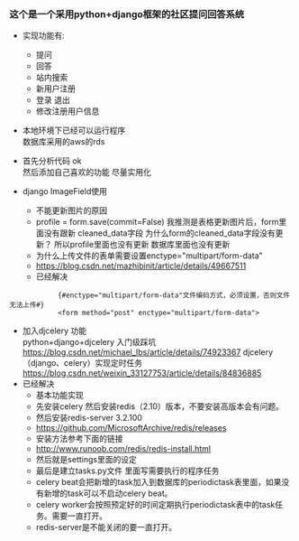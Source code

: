 ### 这个是一个采用python+django框架的社区提问回答系统

- 实现功能有:
  - 提问
  - 回答
  - 站内搜索
  - 新用户注册
  - 登录 退出
  - 修改注册用户信息

- 本地环境下已经可以运行程序<br>
数据库采用的aws的rds

- 首先分析代码   ok<br>
然后添加自己喜欢的功能  尽量实用化<br>

- django ImageField使用
  - 不能更新图片的原因 
  - profile = form.save(commit=False)
我推测是表格更新图片后，form里面没有跟新 cleaned_data字段 为什么form的cleaned_data字段没有更新？
所以profile里面也没有更新  数据库里面也没有更新
  - 为什么上传文件的表单需要设置enctype="multipart/form-data"
  - https://blog.csdn.net/mazhibinit/article/details/49667511
  - 已经解决
```  
            {#enctype="multipart/form-data"文件编码方式，必须设置，否则文件无法上传#}
            <form method="post" enctype="multipart/form-data">
```
 - 加入djcelery 功能<br>
python+django+djcelery 入门级踩坑
https://blog.csdn.net/michael_lbs/article/details/74923367
djcelery（django、celery）实现定时任务
https://blog.csdn.net/weixin_33127753/article/details/84836885
  - 已经解决
    - 基本功能实现
	- 先安装celery 然后安装redis（2.10）版本，不要安装高版本会有问题。
	- 然后安装redis-server  3.2.100
	- https://github.com/MicrosoftArchive/redis/releases
	- 安装方法参考下面的链接
	- http://www.runoob.com/redis/redis-install.html
	- 然后就是settings里面的设定
	- 最后是建立tasks.py文件 里面写需要执行的程序任务
	- celery beat会把新增的task加入到数据库的periodictask表里面，如果没有新增的task可以不启动celery beat。
	- celery worker会按照预定好的时间定期执行periodictask表中的task任务。需要一直打开。
	- redis-server是不能关闭的要一直打开。
  